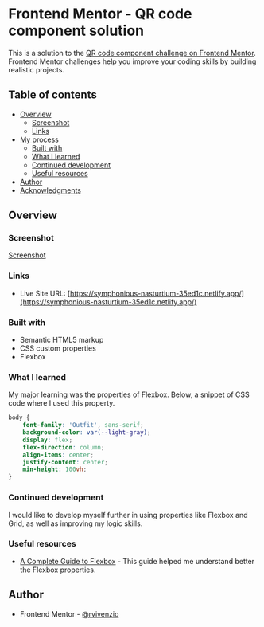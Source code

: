 # Frontend Mentor - QR code component solution

This is a solution to the [QR code component challenge on Frontend Mentor](https://www.frontendmentor.io/challenges/qr-code-component-iux_sIO_H). Frontend Mentor challenges help you improve your coding skills by building realistic projects. 

## Table of contents

- [Overview](#overview)
  - [Screenshot](#screenshot)
  - [Links](#links)
- [My process](#my-process)
  - [Built with](#built-with)
  - [What I learned](#what-i-learned)
  - [Continued development](#continued-development)
  - [Useful resources](#useful-resources)
- [Author](#author)
- [Acknowledgments](#acknowledgments)


## Overview

### Screenshot
[Screenshot](https://www.nziomarket.com/img/Frontend%20Mentor%20%20%20QR%20code%20component.png)

### Links
- Live Site URL: [https://symphonious-nasturtium-35ed1c.netlify.app/](https://symphonious-nasturtium-35ed1c.netlify.app/)

### Built with

- Semantic HTML5 markup
- CSS custom properties
- Flexbox

### What I learned
My major learning was the properties of Flexbox. Below, a snippet of CSS code where I used this property.
 
```css
body {
    font-family: 'Outfit', sans-serif;
    background-color: var(--light-gray);
    display: flex;
    flex-direction: column;
    align-items: center;
    justify-content: center;
    min-height: 100vh;
}
```

### Continued development
I would like to develop myself further in using properties like Flexbox and Grid, as well as improving my logic skills.

### Useful resources
- [A Complete Guide to Flexbox](https://css-tricks.com/snippets/css/a-guide-to-flexbox/) - This guide helped me understand better the Flexbox properties.

## Author
- Frontend Mentor - [@rvivenzio](https://www.frontendmentor.io/profile/rvivenzio)




